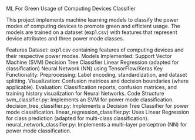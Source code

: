 ML For Green Usage of Computing Devices Classifier

This project implements machine learning models to classify the power modes of computing devices to promote green and efficient usage. The models are trained on a dataset (exp1.csv) with features that represent device attributes and three power mode classes.

Features
Dataset: exp1.csv containing features of computing devices and their respective power modes.
Models Implemented:
Support Vector Machine (SVM)
Decision Tree Classifier
Linear Regression (adapted for classification)
Neural Network (NN) using TensorFlow/Keras
Key Functionality:
Preprocessing: Label encoding, standardization, and dataset splitting.
Visualization: Confusion matrices and decision boundaries (where applicable).
Evaluation: Classification reports, confusion matrices, and training history visualization for Neural Networks.
Code Structure
svm_classifier.py: Implements an SVM for power mode classification.
decision_tree_classifier.py: Implements a Decision Tree Classifier for power mode classification.
linear_regression_classifier.py: Uses Linear Regression for class prediction (adapted for multi-class classification).
neural_network_classifier.py: Implements a multi-layer perceptron (NN) for power mode classification.
